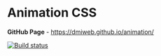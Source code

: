 # Animation CSS

**GitHub Page** - https://dmiweb.github.io/animation/

[![Build status](https://ci.appveyor.com/api/projects/status/d04i3rnyvs6q6lmv?svg=true)](https://ci.appveyor.com/project/dmiweb/animation)